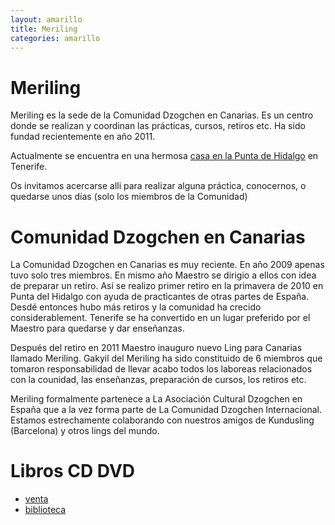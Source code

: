 ```yaml
---
layout: amarillo
title: Meriling
categories: amarillo
---
```

Meriling
========
Meriling es la sede de la Comunidad Dzogchen en Canarias. Es un centro donde se realizan y coordinan las prácticas, cursos, retiros etc. Ha sido fundad recientemente en año 2011.

Actualmente se encuentra en una hermosa [casa en la Punta de Hidalgo](/amarillo/ling) en Tenerife.

Os invitamos acercarse alli para realizar alguna práctica, conocernos, o quedarse unos días (solo los miembros de la Comunidad)

Comunidad Dzogchen en Canarias
==============================
La Comunidad Dzogchen en Canarias es muy reciente. En año 2009 apenas tuvo solo tres miembros. En mismo año Maestro se dirigio a ellos con idea de preparar un retiro. Así se realizo primer retiro en la primavera de 2010 en Punta del Hidalgo con ayuda de practicantes de otras partes de España. Desdé entonces hubo más retiros y la comunidad ha crecido considerablement. Tenerife se ha convertido en un lugar preferido por el Maestro para quedarse y dar enseñanzas.

 Después del retiro en 2011 Maestro inauguro nuevo Ling para Canarias llamado Meriling. Gakyil del Meriling ha sido constituido de 6 miembros que tomaron responsabilidad de llevar acabo todos los laboreas relacionados con la counidad, las enseñanzas, preparación de cursos, los retiros etc.

Meriling formalmente partenece a La Asociación Cultural Dzogchen en España que a la vez forma parte de La Comunidad Dzogchen Internacional. Estamos estrechamente colaborando con nuestros amigos de Kundusling (Barcelona) y otros lings del mundo.

Libros CD DVD
=============
- [venta](/amarillo/venta-libros)
- [biblioteca](/amarillo/biblioteca)
